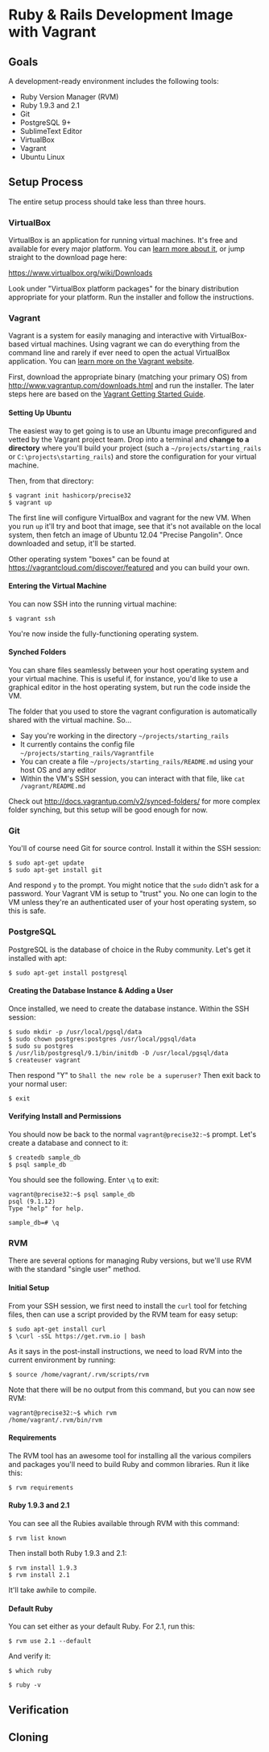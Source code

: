 
# Ruby & Rails Development Image with Vagrant

## Goals

A development-ready environment includes the following tools:

* Ruby Version Manager (RVM)
* Ruby 1.9.3 and 2.1
* Git
* PostgreSQL 9+
* SublimeText Editor
* VirtualBox
* Vagrant
* Ubuntu Linux

## Setup Process

The entire setup process should take less than three hours.

### VirtualBox

VirtualBox is an application for running virtual machines. It's free and available for every major platform. You can [learn more about it](https://www.virtualbox.org/), or jump straight to the download page here:

https://www.virtualbox.org/wiki/Downloads

Look under "VirtualBox platform packages" for the binary distribution appropriate for your platform. Run the installer and follow the instructions.

### Vagrant

Vagrant is a system for easily managing and interactive with VirtualBox-based virtual machines. Using vagrant we can do everything from the command line and rarely if ever need to open the actual VirtualBox application. You can [learn more on the Vagrant website](http://vagrantup.com).

First, download the appropriate binary (matching your primary OS) from http://www.vagrantup.com/downloads.html and run the installer. The later steps here are based on the [Vagrant Getting Started Guide](http://docs.vagrantup.com/v2/getting-started/).

#### Setting Up Ubuntu

The easiest way to get going is to use an Ubuntu image preconfigured and vetted by the Vagrant project team. Drop into a terminal and **change to a directory** where you'll build your project (such a `~/projects/starting_rails` or `C:\projects\starting_rails`) and store the configuration for your virtual machine.

Then, from that directory:

```
$ vagrant init hashicorp/precise32
$ vagrant up
```

The first line will configure VirtualBox and vagrant for the new VM. When you run `up` it'll try and boot that image, see that it's not available on the local system, then fetch an image of Ubuntu 12.04 "Precise Pangolin". Once downloaded and setup, it'll be started.

Other operating system "boxes" can be found at https://vagrantcloud.com/discover/featured and you can build your own.

#### Entering the Virtual Machine

You can now SSH into the running virtual machine:

```
$ vagrant ssh
```

You're now inside the fully-functioning operating system.

#### Synched Folders

You can share files seamlessly between your host operating system and your virtual machine. This is useful if, for instance, you'd like to use a graphical editor in the host operating system, but run the code inside the VM.

The folder that you used to store the vagrant configuration is automatically shared with the virtual machine. So...

* Say you're working in the directory `~/projects/starting_rails`
* It currently contains the config file `~/projects/starting_rails/Vagrantfile`
* You can create a file `~/projects/starting_rails/README.md` using your host OS and any editor
* Within the VM's SSH session, you can interact with that file, like `cat /vagrant/README.md`

Check out http://docs.vagrantup.com/v2/synced-folders/ for more complex folder synching, but this setup will be good enough for now.

### Git

You'll of course need Git for source control. Install it within the SSH session:

```
$ sudo apt-get update
$ sudo apt-get install git
```

And respond `y` to the prompt. You might notice that the `sudo` didn't ask for a password. Your Vagrant VM is setup to "trust" you. No one can login to the VM unless they're an authenticated user of your host operating system, so this is safe.

### PostgreSQL

PostgreSQL is the database of choice in the Ruby community. Let's get it installed with apt:

```
$ sudo apt-get install postgresql
```

#### Creating the Database Instance & Adding a User

Once installed, we need to create the database instance. Within the SSH session:

```
$ sudo mkdir -p /usr/local/pgsql/data
$ sudo chown postgres:postgres /usr/local/pgsql/data
$ sudo su postgres
$ /usr/lib/postgresql/9.1/bin/initdb -D /usr/local/pgsql/data
$ createuser vagrant
```

Then respond "Y" to `Shall the new role be a superuser?` Then exit back to your normal user:

```
$ exit
```

#### Verifying Install and Permissions

You should now be back to the normal `vagrant@precise32:~$` prompt. Let's create a database and connect to it:

```
$ createdb sample_db
$ psql sample_db
```

You should see the following. Enter `\q` to exit:

```
vagrant@precise32:~$ psql sample_db
psql (9.1.12)
Type "help" for help.

sample_db=# \q
```

### RVM

There are several options for managing Ruby versions, but we'll use RVM with the standard "single user" method.

#### Initial Setup

From your SSH session, we first need to install the `curl` tool for fetching files, then can use a script provided by the RVM team for easy setup:

```
$ sudo apt-get install curl
$ \curl -sSL https://get.rvm.io | bash
```

As it says in the post-install instructions, we need to load RVM into the current environment by running:

```
$ source /home/vagrant/.rvm/scripts/rvm
```

Note that there will be no output from this command, but you can now see RVM:

```
vagrant@precise32:~$ which rvm
/home/vagrant/.rvm/bin/rvm
```

#### Requirements

The RVM tool has an awesome tool for installing all the various compilers and packages you'll need to build Ruby and common libraries. Run it like this:

```
$ rvm requirements
```

#### Ruby 1.9.3 and 2.1

You can see all the Rubies available through RVM with this command:

```
$ rvm list known
```

Then install both Ruby 1.9.3 and 2.1:

```
$ rvm install 1.9.3
$ rvm install 2.1
```

It'll take awhile to compile.

#### Default Ruby

You can set either as your default Ruby. For 2.1, run this:

```
$ rvm use 2.1 --default
```

And verify it:

```
$ which ruby

$ ruby -v
```

## Verification

## Cloning
